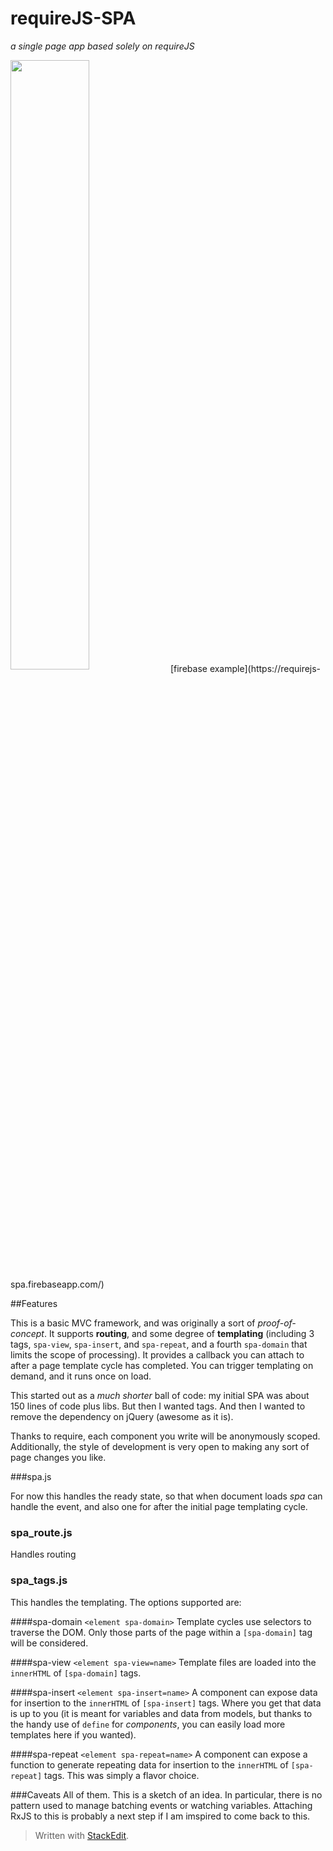 requireJS-SPA
== 
_a single page app based solely on requireJS_

<img src="http://imgur.com/Z6aUxQU.png" align="center" style="width: 50%" />
[firebase example](https://requirejs-spa.firebaseapp.com/)

##Features

This is a basic MVC framework, and was originally a sort of _proof-of-concept_. It supports **routing**, and some degree of **templating** (including 3 tags, `spa-view`, `spa-insert`, and `spa-repeat`, and a fourth `spa-domain` that limits the scope of processing). It provides a callback you can attach to after a page template cycle has completed. You can trigger templating on demand, and it runs once on load.

This started out as a _much shorter_ ball of code: my initial SPA was about 150 lines of code plus libs. But then I wanted tags. And then I wanted to remove the dependency on jQuery (awesome as it is).

Thanks to require, each component you write will be anonymously scoped.
Additionally, the style of development is very open to making any sort of page changes you like.

###spa.js

For now this handles the ready state, so that when document loads _spa_ can handle the event, and also one for after the
initial page templating cycle.

### spa_route.js

Handles routing

### spa_tags.js

This handles the templating. The options supported are:

####spa-domain
`<element spa-domain>`
Template cycles use selectors to traverse the DOM. Only those parts of the page within a `[spa-domain]` tag will be considered.

####spa-view
`<element spa-view=name>`
Template files are loaded into the `innerHTML` of `[spa-domain]` tags.

####spa-insert
`<element spa-insert=name>`
A component can expose data for insertion to the `innerHTML` of `[spa-insert]` tags. Where you get that data is up to you (it is meant for variables and data from models, but thanks to the handy use of `define` for _components_, you can easily load more templates here if you wanted).

####spa-repeat
`<element spa-repeat=name>`
A component can expose a function to generate repeating data for insertion to the `innerHTML` of `[spa-repeat]` tags. This was simply a flavor choice.

###Caveats
All of them. This is a sketch of an idea. In particular, there is no pattern used to manage batching events or watching variables. Attaching RxJS to this is probably a next step if I am imspired to come back to this.

> Written with [StackEdit](https://stackedit.io/).
